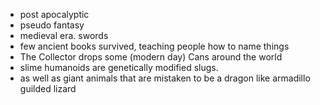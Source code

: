 - post apocalyptic 
- pseudo fantasy
- medieval era. swords 
- few ancient books survived, teaching people how to name things
- The Collector drops some (modern day) Cans around the world
- slime humanoids are genetically modified slugs.
- as well as giant animals that are mistaken to be a dragon like armadillo guilded lizard
